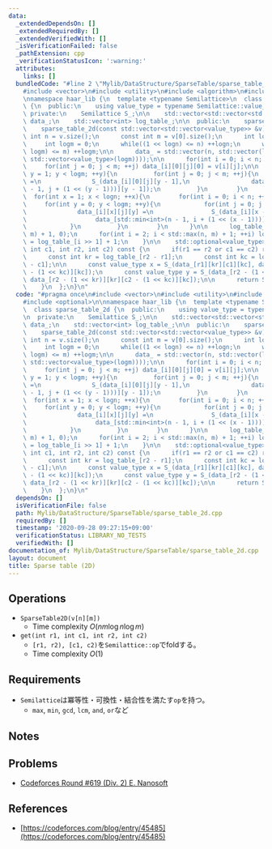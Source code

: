 ```yaml
---
data:
  _extendedDependsOn: []
  _extendedRequiredBy: []
  _extendedVerifiedWith: []
  _isVerificationFailed: false
  _pathExtension: cpp
  _verificationStatusIcon: ':warning:'
  attributes:
    links: []
  bundledCode: "#line 2 \"Mylib/DataStructure/SparseTable/sparse_table_2d.cpp\"\n\
    #include <vector>\n#include <utility>\n#include <algorithm>\n#include <optional>\n\
    \nnamespace haar_lib {\n  template <typename Semilattice>\n  class sparse_table_2d\
    \ {\n  public:\n    using value_type = typename Semilattice::value_type;\n\n \
    \ private:\n    Semilattice S_;\n\n    std::vector<std::vector<std::vector<std::vector<value_type>>>>\
    \ data_;\n    std::vector<int> log_table_;\n\n  public:\n    sparse_table_2d(){}\n\
    \    sparse_table_2d(const std::vector<std::vector<value_type>> &v){\n      const\
    \ int n = v.size();\n      const int m = v[0].size();\n      int logn = 0;\n \
    \     int logm = 0;\n      while((1 << logn) <= n) ++logn;\n      while((1 <<\
    \ logm) <= m) ++logm;\n\n      data_ = std::vector(n, std::vector(logn, std::vector(m,\
    \ std::vector<value_type>(logm))));\n\n      for(int i = 0; i < n; ++i){\n   \
    \     for(int j = 0; j < m; ++j) data_[i][0][j][0] = v[i][j];\n\n        for(int\
    \ y = 1; y < logm; ++y){\n          for(int j = 0; j < m; ++j){\n            data_[i][0][j][y]\
    \ =\n              S_(data_[i][0][j][y - 1],\n                 data_[i][0][std::min<int>(m\
    \ - 1, j + (1 << (y - 1)))][y - 1]);\n          }\n        }\n      }\n\n    \
    \  for(int x = 1; x < logn; ++x){\n        for(int i = 0; i < n; ++i){\n     \
    \     for(int y = 0; y < logm; ++y){\n            for(int j = 0; j < m; ++j){\n\
    \              data_[i][x][j][y] =\n                S_(data_[i][x - 1][j][y],\n\
    \                   data_[std::min<int>(n - 1, i + (1 << (x - 1)))][x - 1][j][y]);\n\
    \            }\n          }\n        }\n      }\n\n      log_table_.assign(std::max(n,\
    \ m) + 1, 0);\n      for(int i = 2; i < std::max(n, m) + 1; ++i) log_table_[i]\
    \ = log_table_[i >> 1] + 1;\n    }\n\n    std::optional<value_type> fold(int r1,\
    \ int c1, int r2, int c2) const {\n      if(r1 == r2 or c1 == c2) return std::nullopt;\n\
    \      const int kr = log_table_[r2 - r1];\n      const int kc = log_table_[c2\
    \ - c1];\n\n      const value_type x = S_(data_[r1][kr][c1][kc], data_[r1][kr][c2\
    \ - (1 << kc)][kc]);\n      const value_type y = S_(data_[r2 - (1 << kr)][kr][c1][kc],\
    \ data_[r2 - (1 << kr)][kr][c2 - (1 << kc)][kc]);\n\n      return S_(x, y);\n\
    \    }\n  };\n}\n"
  code: "#pragma once\n#include <vector>\n#include <utility>\n#include <algorithm>\n\
    #include <optional>\n\nnamespace haar_lib {\n  template <typename Semilattice>\n\
    \  class sparse_table_2d {\n  public:\n    using value_type = typename Semilattice::value_type;\n\
    \n  private:\n    Semilattice S_;\n\n    std::vector<std::vector<std::vector<std::vector<value_type>>>>\
    \ data_;\n    std::vector<int> log_table_;\n\n  public:\n    sparse_table_2d(){}\n\
    \    sparse_table_2d(const std::vector<std::vector<value_type>> &v){\n      const\
    \ int n = v.size();\n      const int m = v[0].size();\n      int logn = 0;\n \
    \     int logm = 0;\n      while((1 << logn) <= n) ++logn;\n      while((1 <<\
    \ logm) <= m) ++logm;\n\n      data_ = std::vector(n, std::vector(logn, std::vector(m,\
    \ std::vector<value_type>(logm))));\n\n      for(int i = 0; i < n; ++i){\n   \
    \     for(int j = 0; j < m; ++j) data_[i][0][j][0] = v[i][j];\n\n        for(int\
    \ y = 1; y < logm; ++y){\n          for(int j = 0; j < m; ++j){\n            data_[i][0][j][y]\
    \ =\n              S_(data_[i][0][j][y - 1],\n                 data_[i][0][std::min<int>(m\
    \ - 1, j + (1 << (y - 1)))][y - 1]);\n          }\n        }\n      }\n\n    \
    \  for(int x = 1; x < logn; ++x){\n        for(int i = 0; i < n; ++i){\n     \
    \     for(int y = 0; y < logm; ++y){\n            for(int j = 0; j < m; ++j){\n\
    \              data_[i][x][j][y] =\n                S_(data_[i][x - 1][j][y],\n\
    \                   data_[std::min<int>(n - 1, i + (1 << (x - 1)))][x - 1][j][y]);\n\
    \            }\n          }\n        }\n      }\n\n      log_table_.assign(std::max(n,\
    \ m) + 1, 0);\n      for(int i = 2; i < std::max(n, m) + 1; ++i) log_table_[i]\
    \ = log_table_[i >> 1] + 1;\n    }\n\n    std::optional<value_type> fold(int r1,\
    \ int c1, int r2, int c2) const {\n      if(r1 == r2 or c1 == c2) return std::nullopt;\n\
    \      const int kr = log_table_[r2 - r1];\n      const int kc = log_table_[c2\
    \ - c1];\n\n      const value_type x = S_(data_[r1][kr][c1][kc], data_[r1][kr][c2\
    \ - (1 << kc)][kc]);\n      const value_type y = S_(data_[r2 - (1 << kr)][kr][c1][kc],\
    \ data_[r2 - (1 << kr)][kr][c2 - (1 << kc)][kc]);\n\n      return S_(x, y);\n\
    \    }\n  };\n}\n"
  dependsOn: []
  isVerificationFile: false
  path: Mylib/DataStructure/SparseTable/sparse_table_2d.cpp
  requiredBy: []
  timestamp: '2020-09-28 09:27:15+09:00'
  verificationStatus: LIBRARY_NO_TESTS
  verifiedWith: []
documentation_of: Mylib/DataStructure/SparseTable/sparse_table_2d.cpp
layout: document
title: Sparse table (2D)
---
```


## Operations

- `SparseTable2D(v[n][m])`
	- Time complexity $O(nm\log n \log m)$
- `get(int r1, int c1, int r2, int c2)`
	- `[r1, r2), [c1, c2)`を`Semilattice::op`でfoldする。
	- Time complexity $O(1)$

## Requirements

- `Semilattice`は冪等性・可換性・結合性を満たす`op`を持つ。
	- `max`, `min`, `gcd`, `lcm`, `and`, `or`など

## Notes

## Problems

- [Codeforces Round #619 (Div. 2) E. Nanosoft](https://codeforces.com/contest/1301/problem/E)

## References

- [https://codeforces.com/blog/entry/45485](https://codeforces.com/blog/entry/45485)
